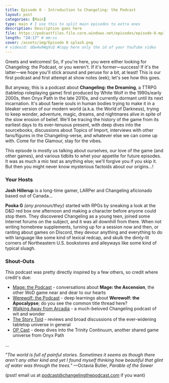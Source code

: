 ```yaml
---
title: Episode 0 - Introduction to Changeling: the Podcast
layout: post
categories: [Main]
type: main # I use this to split main episodes to extra ones
description: Description goes here
file: https://podcastfiles.file.core.windows.net/episodes/episode-0.mp3 #Link to your .mp3 file
length: "24:17" # mm:ss
cover: /assets/img/Episode 0 splash.png
# videoid: dQw4w9WgXcQ #Copy here only the id of your YouTube video
---
```


Greets and welcomes! So, if you're here, you were either looking for Changeling: the Podcast, or you weren't. If it's former—success! If it's the latter—we hope you'll stick around and peruse for a bit, at least! This is our first podcast and first attempt at show notes (eek); let's see how this goes. 

But anyway, this is a podcast about **Changeling: the Dreaming**, a TTRPG (tabletop roleplaying game) first produced by White Wolf in the 1990s/early 2000s, then Onyx Path in the late 2010s, and currently dormant until its next incarnation. It's about faerie souls in human bodies trying to make it in a bleaker version of our modern world (a.k.a. the World of Darkness), trying to keep wonder, adventure, magic, dreams, and nightmares alive in spite of the slow erosion of belief. We'll be tracing the history of the game from its earliest days to its ever-tenuous present, with deep dives into the sourcebooks, discussions about Topics of Import, interviews with other fans/figures in the Changeling-verse, and whatever else we can come up with. Come for the Glamour, stay for the vibes.

This episode is mostly us talking about ourselves, our love of the game (and other games), and various tidbits to whet your appetite for future episodes. It was as much a mic test as anything else; we'll forgive you if you skip it. But then you might never know mysterious factoids about our origins...!

### Your Hosts

**Josh Hillerup** is a long-time gamer, LARPer and Changeling aficionado based out of Canada...

**Pooka G** *(any pronoun/they)* started with RPGs by sneaking a look at the D&D red box one afternoon and making a character before anyone could stop them. They discovered Changeling as a young teen, joined some Internet forums on the subject, and it was all downhill from there. When not writing homebrew supplements, turning up for a session now and then, or ranting about games on Discord, they devour anything and everything to do with language like some kind of lexical redcap, and skulk the dimly-lit corners of Northeastern U.S. bookstores and alleyways like some kind of typical sluagh.

### Shout-Outs

This podcast was pretty directly inspired by a few others, so credit where credit's due:
- [Mage: the Podcast](https://magethepodcast.com/) - conversations about **Mage: the Ascension**, the other WoD game near and dear to our hearts
- [Werewolf: the Podcast](https://keepontheheathlands.podbean.com/) - deep learnings about **Werewolf: the Apocalypse**; do you see the common title thread here?
- [Walking Away from Arcadia](https://walkingawayfromarcadia.podbean.com/) - a much-beloved Changeling podcast of wit and wonder
- [The Story Told](https://thestorytold.libsyn.com/) - reviews and broad discussions of the ever-widening tabletop universe in general
- [OP Cast](https://anchor.fm/opcast/) - deep dives into the Trinity Continuum, another shared game universe from Onyx Path

...

*"The world is full of painful stories. Sometimes it seems as though there aren't any other kind and yet I found myself thinking how beautiful that glint of water was through the trees."*
—Octavia Butler, *Parable of the Sower*

(psst! email us at podcast@changelingthepodcast.com if you want)
